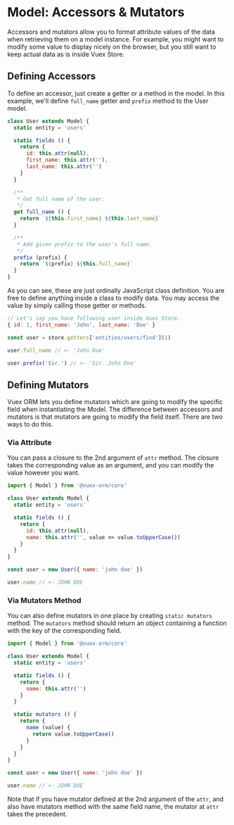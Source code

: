 # Model: Accessors & Mutators

Accessors and mutators allow you to format attribute values of the data when retrieving them on a model instance. For example, you might want to modify some value to display nicely on the browser, but you still want to keep actual data as is inside Vuex Store.

## Defining Accessors

To define an accessor, just create a getter or a method in the model. In this example, we'll define `full_name` getter and `prefix` method to the User model.

```js
class User extends Model {
  static entity = 'users'

  static fields () {
    return {
      id: this.attr(null),
      first_name: this.attr(''),
      last_name: this.attr('')
    }
  }

  /**
   * Get full name of the user.
   */
  get full_name () {
    return `${this.first_name} ${this.last_name}`
  }

  /**
   * Add given prefix to the user's full name.
   */
  prefix (prefix) {
    return `${prefix} ${this.full_name}`
  }
}
```

As you can see, these are just ordinally JavaScript class definition. You are free to define anything inside a class to modify data. You may access the value by simply calling those getter or methods.

```js
// Let's say you have following user inside Vuex Store.
{ id: 1, first_name: 'John', last_name: 'Doe' }

const user = store.getters['entities/users/find'](1)

user.full_name // <- 'John Doe'

user.prefix('Sir.') // <- 'Sir. John Doe'
```

## Defining Mutators

Vuex ORM lets you define mutators which are going to modify the specific field when instantiating the Model. The difference between accessors and mutators is that mutators are going to modify the field itself. There are two ways to do this.

### Via Attribute

You can pass a closure to the 2nd argument of `attr` method. The closure takes the corresponding value as an argument, and you can modify the value however you want.

```js
import { Model } from '@vuex-orm/core'

class User extends Model {
  static entity = 'users'

  static fields () {
    return {
      id: this.attr(null),
      name: this.attr('', value => value.toUpperCase())
    }
  }
}

const user = new User({ name: 'john doe' })

user.name // <- JOHN DOE
```

### Via Mutators Method

You can also define mutators in one place by creating `static mutators` method. The `mutators` method should return an object containing a function with the key of the corresponding field.

```js
import { Model } from '@vuex-orm/core'

class User extends Model {
  static entity = 'users'

  static fields () {
    return {
      name: this.attr('')
    }
  }

  static mutators () {
    return {
      name (value) {
        return value.toUpperCase()
      }
    }
  }
}

const user = new User({ name: 'john doe' })

user.name // <- JOHN DOE
```

Note that if you have mutator defined at the 2nd argument of the `attr`, and also have mutators method with the same field name, the mutator at `attr` takes the precedent.
